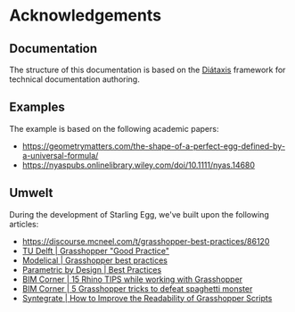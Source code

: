 # Acknowledgements


## Documentation

The structure of this documentation is based on the [Diátaxis](https://diataxis.fr/) framework for technical documentation authoring.


## Examples

The example is based on the following academic papers:

- https://geometrymatters.com/the-shape-of-a-perfect-egg-defined-by-a-universal-formula/
- https://nyaspubs.onlinelibrary.wiley.com/doi/10.1111/nyas.14680



## Umwelt

During the development of Starling Egg, we've built upon the following articles:

- https://discourse.mcneel.com/t/grasshopper-best-practices/86120
- [TU Delft | Grasshopper "Good Practice"](http://wiki.bk.tudelft.nl/toi-pedia/Grasshopper_%22Good_Practice%22)
- [Modelical | Grasshopper best practices](https://www.modelical.com/en/best-practices-in-grasshopper/)
- [Parametric by Design | Best Practices](https://parametricbydesign.com/explanation/visual-programming/best-practices/)
- [BIM Corner | 15 Rhino TIPS while working with Grasshopper](https://bimcorner.com/15-rhino-tips-while-working-with-grasshopper/)
- [BIM Corner | 5 Grasshopper tricks to defeat spaghetti monster](https://bimcorner.com/5-grasshopper-tricks-to-defeat-spaghetti-monster/)
- [Syntegrate | How to Improve the Readability of Grasshopper Scripts](https://blog.syntegrate.jp/en/2022/01/21/gh_readability-en/)